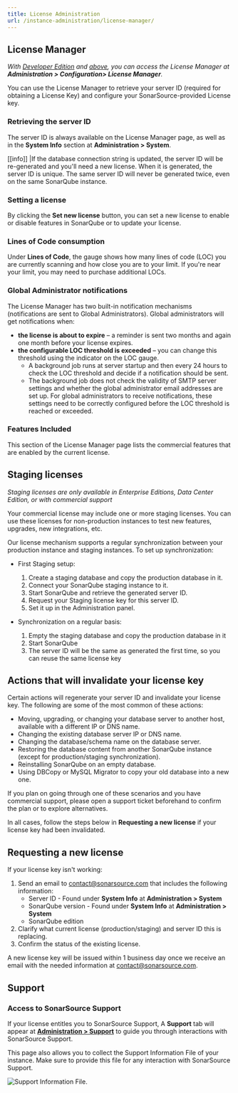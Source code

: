 ```yaml
---
title: License Administration
url: /instance-administration/license-manager/
---
```


## License Manager
_With [Developer Edition](https://redirect.sonarsource.com/editions/developer.html) and [above](https://www.sonarsource.com/plans-and-pricing/), you can access the License Manager at **Administration > Configuration> License Manager**._

You can use the License Manager to retrieve your server ID (required for obtaining a License Key) and configure your SonarSource-provided License key.

### Retrieving the server ID
The server ID is always available on the License Manager page, as well as in the **System Info** section at **Administration > System**.

[[info]]
|If the database connection string is updated, the server ID will be re-generated and you'll need a new license. When it is generated, the server ID is unique. The same server ID will never be generated twice, even on the same SonarQube instance.

### Setting a license
By clicking the **Set new license** button, you can set a new license to enable or disable features in SonarQube or to update your license.

### Lines of Code consumption
Under **Lines of Code**, the gauge shows how many lines of code (LOC) you are currently scanning and how close you are to your limit. If you're near your limit, you may need to purchase additional LOCs.

### Global Administrator notifications
The License Manager has two built-in notification mechanisms (notifications are sent to Global Administrators). Global administrators will get notifications when:

- **the license is about to expire** – a reminder is sent two months and again one month before your license expires.
- **the configurable LOC threshold is exceeded** – you can change this threshold using the indicator on the LOC gauge. 
	- A background job runs at server startup and then every 24 hours to check the LOC threshold and decide if a notification should be sent. 
	- The background job does not check the validity of SMTP server settings and whether the global administrator email addresses are set up. For global administrators to receive notifications, these settings need to be correctly configured before the LOC threshold is reached or exceeded.

### Features Included

This section of the License Manager page lists the commercial features that are enabled by the current license.

## Staging licenses
_Staging licenses are only available in Enterprise Editions, Data Center Edition, or with commercial support_

Your commercial license may include one or more staging licenses. You can use these licenses for non-production instances to test new features, upgrades, new integrations, etc.

Our license mechanism supports a regular synchronization between your production instance and staging instances. To set up synchronization:

- First Staging setup:
  1. Create a staging database and copy the production database in it.
  1. Connect your SonarQube staging instance to it.
  1. Start SonarQube and retrieve the generated server ID.
  1. Request your Staging license key for this server ID.
  1. Set it up in the Administration panel.
  
- Synchronization on a regular basis:
  1. Empty the staging database and copy the production database in it
  1. Start SonarQube
  1. The server ID will be the same as generated the first time, so you can reuse the same license key

## Actions that will invalidate your license key

Certain actions will regenerate your server ID and invalidate your license key. The following are some of the most common of these actions:

- Moving, upgrading, or changing your database server to another host, available with a different IP or DNS name.
- Changing the existing database server IP or DNS name.
- Changing the database/schema name on the database server.
- Restoring the database content from another SonarQube instance (except for production/staging synchronization).
- Reinstalling SonarQube on an empty database.
- Using DBCopy or MySQL Migrator to copy your old database into a new one.

If you plan on going through one of these scenarios and you have commercial support, please open a support ticket beforehand to confirm the plan or to explore alternatives.

In all cases, follow the steps below in **Requesting a new license** if your license key had been invalidated.

## Requesting a new license
If your license key isn't working:
1. Send an email to contact@sonarsource.com that includes the following information:
	- Server ID - Found under **System Info** at **Administration > System**
	- SonarQube version - Found under **System Info** at **Administration > System**
	- SonarQube edition
1. Clarify what current license (production/staging) and server ID this is replacing.
1. Confirm the status of the existing license.

A new license key will be issued within 1 business day once we receive an email with the needed information at contact@sonarsource.com.

## Support

### Access to SonarSource Support
If your license entitles you to SonarSource Support, A **Support** tab will appear at **[Administration > Support](/#sonarqube-admin#/admin/extension/license/support)** to guide you through interactions with SonarSource Support.

This page also allows you to collect the Support Information File of your instance. Make sure to provide this file for any interaction with SonarSource Support.

![Support Information File.](/images/support-information-file.png)

